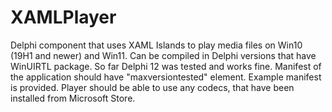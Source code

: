 # XAMLPlayer
Delphi component that uses XAML Islands to play media files on Win10 (19H1 and newer) and Win11.
Can be compiled in Delphi versions that have WinUIRTL package. So far Delphi 12 was tested and works fine.
Manifest of the application should have "maxversiontested" element. Example manifest is provided.
Player should be able to use any codecs, that have been installed from Microsoft Store.

